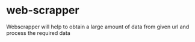 # web-scrapper
Webscrapper will help to obtain a large amount of data from given url and process the required data 
